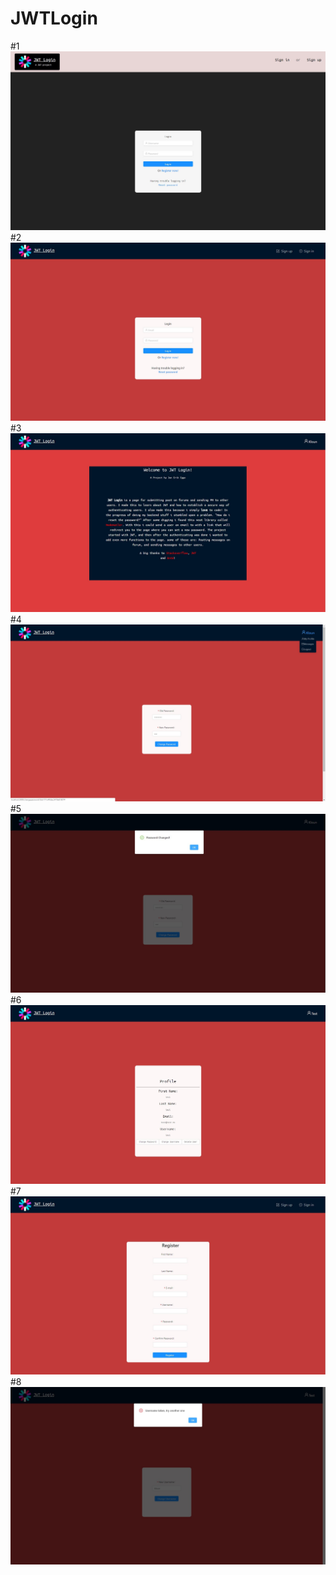 # JWTLogin

#1
![alt text](https://github.com/klounErik/JWTLogin/blob/master/src/images/loginpage.JPG)
#2
![alt text](https://github.com/klounErik/JWTLogin/blob/master/src/images/loginpagev2.JPG)
#3
![alt text](https://github.com/klounErik/JWTLogin/blob/master/src/images/homepage.JPG)
#4
![alt text](https://github.com/klounErik/JWTLogin/blob/master/src/images/dropdown.jpg)
#5
![alt text](https://github.com/klounErik/JWTLogin/blob/master/src/images/passwordchangesuccess.JPG)
#6
![alt text](https://github.com/klounErik/JWTLogin/blob/master/src/images/profilepage.JPG)
#7
![alt text](https://github.com/klounErik/JWTLogin/blob/master/src/images/register.JPG)
#8
![alt text](https://github.com/klounErik/JWTLogin/blob/master/src/images/usernamechangeerror.jpg)
